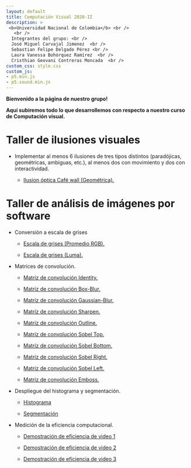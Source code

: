 ```yaml
---
layout: default
title: Computación Visual 2020-II
description: >
 <b>Universidad Nacional de Colombia</b> <br />
   <br />  
  Integrantes del grupo: <br />
  José Miguel Carvajal Jimenez  <br />
  Sebastian Felipe Delgado Pérez <br />
  Laura Vanessa Bohórquez Ramírez  <br />
  Cristhian Geovani Contreras Moncada  <br />
custom_css: style.css
custom_js:
- p5.min.js
- p5.sound.min.js
---
```

<p class="center-text">

<b>Bienvenido a la página de nuestro grupo!</b> 

</p>

<p class="center-text">

<b>Aquí subiremos todo lo que desarrollemos con respecto a nuestro curso de Computación visual.</b> 

</p>

<!-- [GUIA](http://127.0.0.1:4000/computacion-visual/guia/) -->
<h1 class="center-text">Taller de ilusiones visuales</h1>

- Implementar al menos 6 ilusiones de tres tipos distintos (paradójicas, geométricas, ambiguas, etc.), al menos dos con movimiento y dos con interactividad.

  - [Ilusion óptica Café wall (Geométrica).](https://sfdelgadop.github.io/computacion-visual/cafe-wall/)

<h1 class="center-text">Taller de análisis de imágenes por software</h1> 

- Conversión a escala de grises

  - [Escala de grises (Promedio RGB).](https://sfdelgadop.github.io/computacion-visual/grises-promedio/)

  - [Escala de grises (Luma).](https://sfdelgadop.github.io/computacion-visual/grises-luma/)

- Matrices de convolución.

  - [Matríz de convolución Identity.](https://sfdelgadop.github.io/computacion-visual/identity-matrix/)

  - [Matríz de convolución Box-Blur.](https://sfdelgadop.github.io/computacion-visual/box-blur-matrix/)

  - [Matríz de convolución Gaussian-Blur.](https://sfdelgadop.github.io/computacion-visual/gaussian-blur-matrix/)

  - [Matríz de convolución Sharpen.](https://sfdelgadop.github.io/computacion-visual/sharpen-matrix/)

  - [Matríz de convolución Outline.](https://sfdelgadop.github.io/computacion-visual/outline-matrix/)

  - [Matríz de convolución Sobel Top.](https://sfdelgadop.github.io/computacion-visual/sobel-top-matrix/)

  - [Matríz de convolución Sobel Bottom.](https://sfdelgadop.github.io/computacion-visual/sobel-bottom-matrix/)

  - [Matríz de convolución Sobel Right.](https://sfdelgadop.github.io/computacion-visual/sobel-right-matrix/)

  - [Matríz de convolución Sobel Left.](https://sfdelgadop.github.io/computacion-visual/sobel-left-matrix/)
  
  - [Matríz de convolución Emboss.](https://sfdelgadop.github.io/computacion-visual/emboss-matrix/)

- Despliegue del histograma y segmentación.

  - [Histograma](https://sfdelgadop.github.io/computacion-visual/histograma/)

  - [Segmentación](https://sfdelgadop.github.io/computacion-visual/segmentation/)

- Medición de la eficiencia computacional.
  
  - [Demostración de eficiencia de video 1](https://sfdelgadop.github.io/computacion-visual/video-1/)

  - [Demostración de eficiencia de video 2](https://sfdelgadop.github.io/computacion-visual/video-2/)

  - [Demostración de eficiencia de video 3](https://sfdelgadop.github.io/computacion-visual/video-3/)